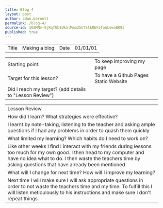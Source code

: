 ```yaml
---
title: Blog 4
layout: post
author: adam.barnett
permalink: /blog-4/
source-id: 1OZMNv-9jRqfUb8Uk5lMma35CTSlk0EFJfonL6waBK9s
published: true
---
```

<table>
  <tr>
    <td>Title</td>
    <td>Making a blog</td>
    <td>Date</td>
    <td>01/01/01</td>
  </tr>
</table>


<table>
  <tr>
    <td>Starting point:</td>
    <td>To keep improving my page</td>
  </tr>
  <tr>
    <td>Target for this lesson?</td>
    <td>To have a Github Pages Static Website</td>
  </tr>
  <tr>
    <td>Did I reach my target? 
(add details to "Lesson Review")</td>
    <td> </td>
  </tr>
</table>


<table>
  <tr>
    <td>Lesson Review</td>
  </tr>
  <tr>
    <td>How did I learn? What strategies were effective? </td>
  </tr>
  <tr>
    <td>I learnt by note-taking, listening to the teacher and asking ample questions if I had any problems in order to quash them quickly</td>
  </tr>
  <tr>
    <td>What limited my learning? Which habits do I need to work on? </td>
  </tr>
  <tr>
    <td>Like other weeks I find I interact with my friends during lessons too much for my own good. I then head to my computer and have no idea what to do. I then waste the teachers time by asking questions that have already been mentioned. </td>
  </tr>
  <tr>
    <td>What will I change for next time? How will I improve my learning?</td>
  </tr>
  <tr>
    <td>Next time I will make sure I will ask appropriate questions in order to not waste the teachers time and my time. To fulfill this I will listen meticulously to his instructions and make sure I don't repeat things.</td>
  </tr>
</table>


